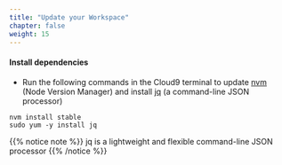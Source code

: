 ```yaml
---
title: "Update your Workspace"
chapter: false
weight: 15
---
```


#### Install dependencies

- Run the following commands in the Cloud9 terminal to update [nvm](https://github.com/nvm-sh/nvm) (Node Version Manager) and install [jq](https://stedolan.github.io/jq/) (a command-line JSON processor)
```
nvm install stable
sudo yum -y install jq 
```

{{% notice note %}}
jq is a lightweight and flexible command-line JSON processor
{{% /notice %}}